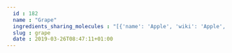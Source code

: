 ```yaml
---
  id : 182
  name : "Grape"
  ingredients_sharing_molecules : "[{'name': 'Apple', 'wiki': 'Apple', 'id': 162, 'category': 'Fruit', 'common_molecules': [89594, 6549, 5280443, 5280598, 7997, 5367719, 8048, 6054, 8908, 985, 7284, 527, 3893, 9064, 6915, 8094, 638278, 1031, 6584, 8468, 637775, 5363388, 644104, 7797, 612, 5280511, 8842, 5280863, 8103, 13144, 4788, 26447, 17525, 61020, 247, 8452, 6341, 12180, 853433, 72276, 6072, 6560, 638011, 7894, 1889, 15394, 5280445, 17100, 637566, 429065, 240, 33931, 12209, 22386, 5365811, 22873, 8180, 5372954, 16255, 7991, 8130, 798, 6569, 441005, 61177, 72277, 10976, 379, 6561, 65084, 7895, 10430, 8139, 637542, 441484, 2969, 31284, 7002, 12097, 107971, 16617, 5284639, 10448, 24838, 31276, 445639, 338, 7288, 8723, 7342, 11732, 11552, 79803, 1110, 6050, 31268, 6986, 8918, 5318042, 5352438, 107905, 31260, 7795, 2345, 7775, 784, 8857, 11527, 439341, 7150, 5366074, 5280343, 1549026, 126, 5281162, 7344, 7654, 7847, 445070, 768, 8091, 323, 8158, 1183, 7915, 9862, 5281708, 637511, 8914, 31278, 8314, 6184, 6202, 5284503, 802, 957, 72, 569214, 61503, 643941, 6436017, 332, 999, 439246, 244, 10895, 8768, 12278, 7362, 16872, 439263, 1130, 7824, 454, 5281516, 6251, 878, 14228, 8021, 444539, 6590, 8063, 18635, 8038, 12327, 7858, 7501, 7803, 10393, 5315892, 11509, 5280804, 180, 650, 31251, 8093, 65064, 643779, 107, 5318599, 7762, 439533, 11128, 31289, 998]}, {'name': 'Tea', 'wiki': 'Tea', 'id': 310, 'category': 'Plant', 'common_molecules': [89594, 6549, 5280443, 6998, 13187, 5367719, 7909, 6054, 8908, 8635, 5280598, 527, 3893, 9064, 8094, 638278, 1031, 19602, 6072, 637775, 221691, 5363388, 644104, 612, 5280511, 8842, 8103, 13144, 4788, 26447, 17525, 5319754, 247, 61020, 8452, 7583, 853433, 72276, 6560, 638011, 1889, 15394, 5280445, 17100, 637566, 240, 33931, 7462, 22386, 31283, 22873, 8180, 5372954, 5283329, 7991, 8130, 798, 6569, 441005, 7284, 61177, 72277, 10976, 379, 6561, 65084, 10430, 996, 637542, 7409, 441484, 22311, 8051, 2969, 31284, 7002, 12097, 107971, 5284639, 10448, 31276, 445639, 338, 7288, 8723, 11552, 79803, 1110, 1549025, 6050, 5280804, 6986, 7410, 62465, 5318042, 5352438, 107905, 31260, 2345, 5280863, 442501, 784, 8857, 11527, 439341, 7150, 5366074, 5280343, 1549026, 638014, 126, 4133, 7344, 7654, 7847, 446925, 445070, 6874, 768, 8091, 323, 8158, 1183, 9862, 5281708, 637511, 8914, 19309, 15406, 8314, 6184, 6202, 5284503, 802, 957, 72, 61503, 643941, 18827, 332, 999, 439246, 244, 8768, 342, 5365811, 7043, 439263, 1130, 7824, 454, 5281516, 6251, 878, 12180, 444539, 643820, 11005, 6590, 8063, 18635, 7858, 7501, 10393, 5315892, 11509, 61953, 180, 650, 8093, 65064, 643779, 7711, 107, 7362, 5318599, 439533, 11128, 31289, 998]}, {'name': 'Strawberry', 'wiki': 'Strawberry', 'id': 234, 'category': 'Berry', 'common_molecules': [89594, 5280443, 5280598, 7997, 5367719, 6054, 8908, 79803, 61325, 985, 7284, 527, 3893, 16832, 9064, 8094, 7658, 638278, 1031, 6584, 8468, 637775, 5363388, 644104, 7797, 5280511, 650, 8103, 13144, 4788, 26447, 17525, 61020, 247, 8452, 5364778, 12180, 853433, 72276, 6072, 638011, 1889, 15394, 5280445, 17100, 637566, 429065, 240, 33931, 12209, 22386, 5365811, 22873, 5283316, 5372954, 7991, 8130, 798, 6569, 441005, 61177, 72277, 379, 6561, 65084, 7895, 10430, 8139, 637542, 441484, 61293, 2969, 31284, 7002, 107971, 16617, 5284639, 10448, 24838, 338, 7288, 8723, 7342, 11732, 11552, 8635, 1110, 998, 6050, 5280804, 6986, 5318042, 5352438, 107905, 31260, 7351, 2345, 5280863, 784, 8857, 11527, 439341, 7150, 5280343, 445154, 126, 522214, 7847, 445070, 768, 8091, 323, 8158, 1183, 7915, 9862, 5281708, 637511, 19309, 8314, 6184, 6202, 5284503, 802, 180, 72, 569214, 61503, 643941, 332, 999, 439246, 244, 8768, 12278, 13187, 439263, 1130, 7824, 454, 1549026, 6251, 878, 14228, 444539, 643820, 5319706, 11005, 6590, 16255, 18635, 8038, 7858, 7501, 7795, 10393, 5315892, 11509, 8093, 65064, 643779, 107, 7762, 439533, 11128, 7654]}, {'name': 'Guava', 'wiki': 'Guava', 'id': 183, 'category': 'Fruit', 'common_molecules': [89594, 6549, 5280443, 5280598, 13187, 7997, 5367719, 8048, 6054, 17100, 985, 7284, 527, 3893, 6915, 8094, 638278, 19602, 6584, 8468, 637775, 5363388, 644104, 612, 5280511, 8842, 8103, 13144, 4788, 26447, 17525, 5319754, 247, 61020, 8452, 5364778, 853433, 6072, 6560, 638011, 1889, 15394, 5280445, 8908, 637566, 429065, 240, 33931, 7462, 22386, 31283, 22873, 8180, 8130, 798, 6569, 441005, 8122, 379, 6561, 65084, 7895, 10430, 996, 637542, 441484, 22311, 8051, 2969, 5352438, 12097, 107971, 5284639, 10448, 31276, 445639, 338, 7288, 8723, 11552, 79803, 1110, 6050, 5280804, 6986, 5318042, 12278, 31260, 2345, 5280863, 442501, 784, 8857, 439341, 7150, 5280343, 1549026, 638014, 126, 7654, 7847, 446925, 445070, 768, 323, 8158, 1183, 9862, 5281708, 637511, 8914, 19309, 8314, 6202, 5284503, 802, 957, 72, 61503, 643941, 18827, 999, 439246, 244, 8768, 5365811, 7043, 439263, 1130, 7824, 454, 5281516, 6251, 878, 12180, 444539, 11005, 6590, 8063, 11173, 18635, 8038, 7858, 7501, 7795, 10393, 5315892, 11509, 180, 650, 6184, 643779, 107, 7362, 5318599, 7762, 439533, 11128, 31289, 998]}, {'name': 'Cocoa', 'wiki': 'Theobroma_cacao', 'id': 283, 'category': 'Seed', 'common_molecules': [89594, 6549, 5280443, 5280598, 7997, 5367719, 6054, 8635, 985, 7284, 527, 3893, 9064, 8094, 638278, 1031, 19602, 6584, 8468, 637775, 5363388, 644104, 612, 5280511, 650, 8103, 13144, 4788, 26447, 7797, 61020, 247, 8452, 853433, 72276, 6072, 6560, 638011, 7894, 1889, 15394, 5280445, 637566, 429065, 240, 33931, 12209, 22386, 31283, 5283329, 7991, 8130, 798, 6569, 441005, 8122, 72277, 10976, 379, 6561, 65084, 7895, 18467, 10430, 996, 8139, 637542, 7409, 441484, 8051, 2969, 31284, 7002, 107971, 5284639, 10448, 875, 31276, 32594, 7288, 8723, 11732, 11552, 79803, 1110, 1549025, 6050, 5280804, 6986, 7410, 5318042, 31260, 2345, 5280863, 784, 8857, 439341, 7150, 5280343, 1549026, 126, 7344, 7654, 7847, 445070, 768, 323, 8158, 1183, 7915, 9862, 5281708, 637511, 19309, 8314, 5284503, 802, 957, 72, 569214, 61503, 643941, 18827, 6436017, 999, 439246, 244, 8768, 5365811, 13187, 439263, 454, 6251, 102611, 878, 444539, 11005, 6590, 18635, 8038, 338, 7858, 7501, 10393, 5315892, 11509, 180, 8093, 6184, 643779, 1001, 7711, 107, 7362, 439533, 11128, 998]}]"
  slug : grape
  date : 2019-03-26T08:47:11+01:00
---
```



